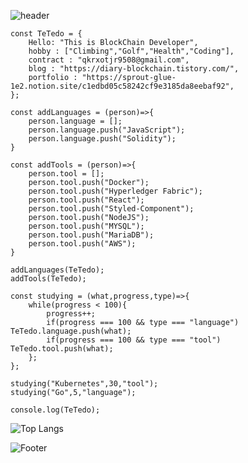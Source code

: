![header](https://capsule-render.vercel.app/api?type=Waving&color=auto&height=200&section=header&text=운동을%20좋아하는%20블록체인개발자&fontSize=50)

```JS
const TeTedo = {
    Hello: "This is BlockChain Developer",
    hobby : ["Climbing","Golf","Health","Coding"],
    contract : "qkrxotjr9508@gmail.com",
    blog : "https://diary-blockchain.tistory.com/",
    portfolio : "https://sprout-glue-1e2.notion.site/c1edbd05c58242cf9e3185da8eebaf92",
};

const addLanguages = (person)=>{
    person.language = [];
    person.language.push("JavaScript");
    person.language.push("Solidity");
}

const addTools = (person)=>{
    person.tool = [];
    person.tool.push("Docker");
    person.tool.push("Hyperledger Fabric");
    person.tool.push("React");
    person.tool.push("Styled-Component");
    person.tool.push("NodeJS");
    person.tool.push("MYSQL");
    person.tool.push("MariaDB");
    person.tool.push("AWS");
}

addLanguages(TeTedo);
addTools(TeTedo);

const studying = (what,progress,type)=>{
    while(progress < 100){
        progress++;
        if(progress === 100 && type === "language") TeTedo.language.push(what);
        if(progress === 100 && type === "tool") TeTedo.tool.push(what);
    };
};

studying("Kubernetes",30,"tool");
studying("Go",5,"language");

console.log(TeTedo);
```

![Top Langs](https://github-readme-stats.vercel.app/api/top-langs/?username=TeTedo&layout=compact&theme=github_dark)

![Footer](https://capsule-render.vercel.app/api?type=waving&color=auto&height=200&section=footer)
